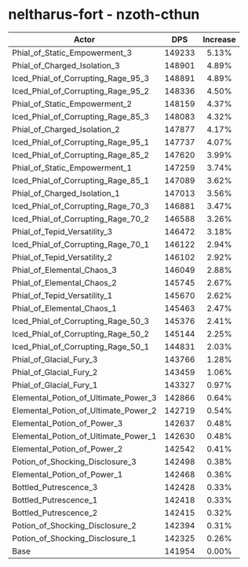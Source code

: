 # neltharus-fort - nzoth-cthun
| Actor | DPS | Increase |
|---|:---:|:---:|
|Phial_of_Static_Empowerment_3|149233|5.13%|
|Phial_of_Charged_Isolation_3|148901|4.89%|
|Iced_Phial_of_Corrupting_Rage_95_3|148891|4.89%|
|Iced_Phial_of_Corrupting_Rage_95_2|148336|4.50%|
|Phial_of_Static_Empowerment_2|148159|4.37%|
|Iced_Phial_of_Corrupting_Rage_85_3|148083|4.32%|
|Phial_of_Charged_Isolation_2|147877|4.17%|
|Iced_Phial_of_Corrupting_Rage_95_1|147737|4.07%|
|Iced_Phial_of_Corrupting_Rage_85_2|147620|3.99%|
|Phial_of_Static_Empowerment_1|147259|3.74%|
|Iced_Phial_of_Corrupting_Rage_85_1|147089|3.62%|
|Phial_of_Charged_Isolation_1|147013|3.56%|
|Iced_Phial_of_Corrupting_Rage_70_3|146881|3.47%|
|Iced_Phial_of_Corrupting_Rage_70_2|146588|3.26%|
|Phial_of_Tepid_Versatility_3|146472|3.18%|
|Iced_Phial_of_Corrupting_Rage_70_1|146122|2.94%|
|Phial_of_Tepid_Versatility_2|146102|2.92%|
|Phial_of_Elemental_Chaos_3|146049|2.88%|
|Phial_of_Elemental_Chaos_2|145745|2.67%|
|Phial_of_Tepid_Versatility_1|145670|2.62%|
|Phial_of_Elemental_Chaos_1|145463|2.47%|
|Iced_Phial_of_Corrupting_Rage_50_3|145376|2.41%|
|Iced_Phial_of_Corrupting_Rage_50_2|145144|2.25%|
|Iced_Phial_of_Corrupting_Rage_50_1|144831|2.03%|
|Phial_of_Glacial_Fury_3|143766|1.28%|
|Phial_of_Glacial_Fury_2|143459|1.06%|
|Phial_of_Glacial_Fury_1|143327|0.97%|
|Elemental_Potion_of_Ultimate_Power_3|142866|0.64%|
|Elemental_Potion_of_Ultimate_Power_2|142719|0.54%|
|Elemental_Potion_of_Power_3|142637|0.48%|
|Elemental_Potion_of_Ultimate_Power_1|142630|0.48%|
|Elemental_Potion_of_Power_2|142542|0.41%|
|Potion_of_Shocking_Disclosure_3|142498|0.38%|
|Elemental_Potion_of_Power_1|142468|0.36%|
|Bottled_Putrescence_3|142428|0.33%|
|Bottled_Putrescence_1|142418|0.33%|
|Bottled_Putrescence_2|142415|0.32%|
|Potion_of_Shocking_Disclosure_2|142394|0.31%|
|Potion_of_Shocking_Disclosure_1|142325|0.26%|
|Base|141954|0.00%|
